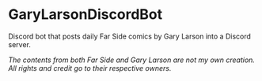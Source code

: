 # GaryLarsonDiscordBot

Discord bot that posts daily Far Side comics by Gary Larson into a Discord server.

<i>The contents from both Far Side and Gary Larson are not my own creation. All rights and credit go to their respective owners.</i>
